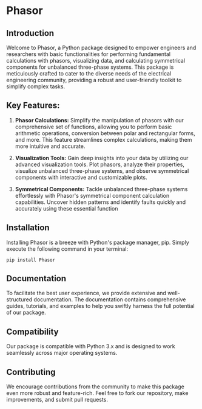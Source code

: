 # Phasor

## Introduction
Welcome to Phasor, a Python package designed to empower engineers and researchers with basic functionalities for performing fundamental calculations with phasors, visualizing data, and calculating symmetrical components for unbalanced three-phase systems. This package is meticulously crafted to cater to the diverse needs of the electrical engineering community, providing a robust and user-friendly toolkit to simplify complex tasks.


## Key Features:

1.  **Phasor Calculations:** Simplify the manipulation of phasors with our comprehensive set of functions, allowing you to perform basic arithmetic operations, conversion between polar and rectangular forms, and more. This feature streamlines complex calculations, making them more intuitive and accurate.
    
2.  **Visualization Tools:** Gain deep insights into your data by utilizing our advanced visualization tools. Plot phasors, analyze their properties, visualize unbalanced three-phase systems, and observe symmetrical components with interactive and customizable plots.
    
3.  **Symmetrical Components:** Tackle unbalanced three-phase systems effortlessly with Phasor's symmetrical component calculation capabilities. Uncover hidden patterns and identify faults quickly and accurately using these essential function

## Installation

Installing Phasor is a breeze with Python's package manager, pip. Simply execute the following command in your terminal:
```
pip install Phasor 
```

## Documentation

To facilitate the best user experience, we provide extensive and well-structured documentation. The documentation contains comprehensive guides, tutorials, and examples to help you swiftly harness the full potential of our package.

## Compatibility

Our package is compatible with Python 3.x and is designed to work seamlessly across major operating systems.

## Contributing

We encourage contributions from the community to make this package even more robust and feature-rich. Feel free to fork our repository, make improvements, and submit pull requests.
